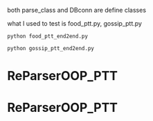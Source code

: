 both parse_class and DBconn are define classes

what I used to test is food_ptt.py, gossip_ptt.py

```
python food_ptt_end2end.py

python gossip_ptt_end2end.py 

```

        




# ReParserOOP_PTT
# ReParserOOP_PTT
